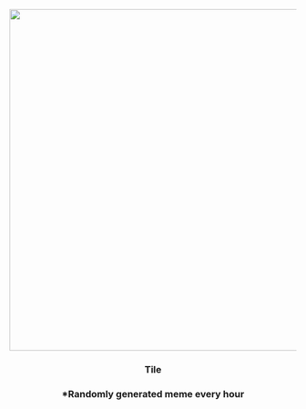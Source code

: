 <p align="center">
        <img src="https://i.redd.it/jcpnzeo48tk91.jpg" width="600" height="600">
        </p>
        <h3 align="center">Tile</h3>
        <h3 align="center">*Randomly generated meme every hour</h3>
    